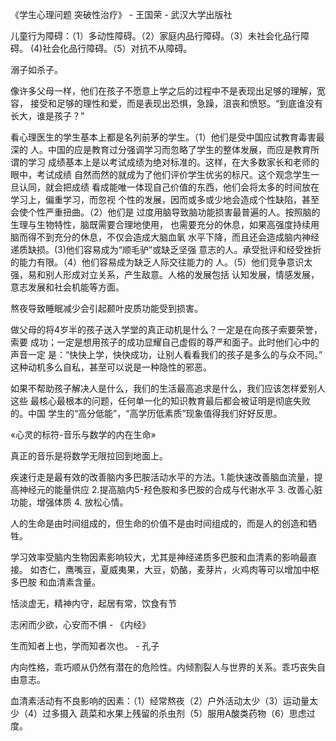 

《学生心理问题 突破性治疗》 - 王国荣 - 武汉大学出版社

儿童行为障碍：（1）多动性障碍。（2）家庭内品行障碍。（3）未社会化品行障碍。
(4)社会化品行障碍。（5）对抗不从障碍。

溺子如杀子。

像许多父母一样，他们在孩子不愿意上学之后的过程中不是表现出足够的理解，宽容，
接受和足够的理性和爱，而是表现出恐惧，急躁，沮丧和愤怒。“到底谁没有长大，谁是孩子？”

看心理医生的学生基本上都是名列前茅的学生。（1）他们是受中国应试教育毒害最深的
人。中国的应是教育过分强调学习而忽略了学生的整体发展，而应是教育所谓的学习
成绩基本上是以考试成绩为绝对标准的。这样，在大多数家长和老师的眼中，考试成绩
自然而然的就成为了他们评价学生优劣的标尺。这个观念学生一旦认同，就会把成绩
看成能唯一体现自己价值的东西，他们会将太多的时间放在学习上，偏重学习，而忽视
个性的发展，因而或多或少地会造成个性缺陷，甚至会使个性严重扭曲。（2）他们是
过度用脑导致脑功能损害最普遍的人。按照脑的生理与生物特性，脑既需要合理地使用，
也需要充分的休息，如果高强度持续用脑而得不到充分的休息，不仅会造成大脑血氧
水平下降，而且还会造成脑内神经递质缺损。(3)他们容易成为“顺毛驴”或缺乏坚强
意志的人。承受批评和经受挫折的能力有限。（4）他们容易成为缺乏人际交往能力的
人。（5）他们竞争意识太强，易和别人形成对立关系，产生敌意。人格的发展包括
认知发展，情感发展，意志发展和社会机能等方面。

熬夜导致睡眠减少会引起颞叶皮质功能受到损害。

做父母的将4岁半的孩子送入学堂的真正动机是什么？一定是在向孩子索要荣誉，索要
成功；一定是想用孩子的成功显耀自己虚假的尊严和面子。此时他们心中的声音一定
是：“快快上学，快快成功，让别人看看我们的孩子是多么的与众不同。”
这种动机多么自私，甚至可以说是一种隐性的邪恶。

如果不帮助孩子解决人是什么，我们的生活最高追求是什么，我们应该怎样爱别人这些
最核心最根本的问题，任何单一化的知识教育最后都会被证明是彻底失败的。中国
学生的“高分低能”，“高学历低素质”现象值得我们好好反思。

«心灵的标符-音乐与数学的内在生命»

真正的音乐是将数学无限拉回到地面上。

疾速行走是最有效的改善脑内多巴胺活动水平的方法。1.能快速改善脑血流量，提高神经元的能量供应
2.提高脑内5-羟色胺和多巴胺的合成与代谢水平 3. 改善心脏功能，增强体质 4. 放松心情。

人的生命是由时间组成的，但生命的价值不是由时间组成的，而是人的创造和牺牲。

学习效率受脑内生物因素影响较大，尤其是神经递质多巴胺和血清素的影响最直接。
如杏仁，鹰嘴豆，夏威夷果，大豆，奶酪，麦芽片，火鸡肉等可以增加中枢多巴胺
和血清素含量。

恬淡虚无，精神内守，起居有常，饮食有节

志闲而少欲，心安而不惧 - 《内经》

生而知者上也，学而知者次也。 - 孔子

内向性格，乖巧顺从仍然有潜在的危险性。内倾割裂人与世界的关系。乖巧丧失自由意志。

血清素活动有不良影响的因素：（1）经常熬夜（2）户外活动太少（3）运动量太少（4）过多摄入
蔬菜和水果上残留的杀虫剂（5）服用A酸类药物（6）思虑过度。

